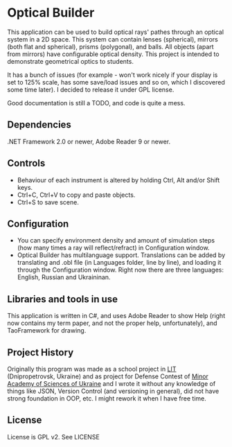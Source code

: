 # Optical Builder

This application can be used to build optical rays' pathes through an optical system in a 2D space. This system can contain lenses (spherical), mirrors (both flat and spherical), prisms (polygonal), and balls. All objects (apart from mirrors) have configurable optical density. This project is intended to demonstrate geometrical optics to students. 

It has a bunch of issues (for example - won't work nicely if your display is set to 125% scale, has some save/load issues and so on, which I discovered some time later). I decided to release it under GPL license.

Good documentation is still a TODO, and code is quite a mess.

## Dependencies

.NET Framework 2.0 or newer, Adobe Reader 9 or newer.

## Controls

 * Behaviour of each instrument is altered by holding Ctrl, Alt and/or Shift keys.
 * Ctrl+C, Ctrl+V to copy and paste objects.
 * Ctrl+S to save scene.
 
## Configuration

 * You can specify environment density and amount of simulation steps (how many times a ray will reflect/refract) in Configuration window.
 * Optical Builder has multilanguage support. Translations can be added by translating and .obl file (in Languages folder, line by line), and loading it through the Configuration window. Right now there are three languages: English, Russian and Ukraininan. 
 
## Libraries and tools in use

This application is written in C#, and uses Adobe Reader to show Help (right now contains my term paper, and not the proper help, unfortunately), and TaoFramework for drawing. 

## Project History

Originally this program was made as a school project in [LIT](http://www.lit.dp.ua) (Dnipropetrovsk, Ukraine) and as project for Defense Contest of [Minor Academy of Sciences of Ukraine](http://man.gov.ua/) and I wrote it without any knowledge of things like JSON, Version Control (and versioning in general), did not have strong foundation in OOP, etc.  I might rework it when I have free time. 

## License

License is GPL v2. See LICENSE
